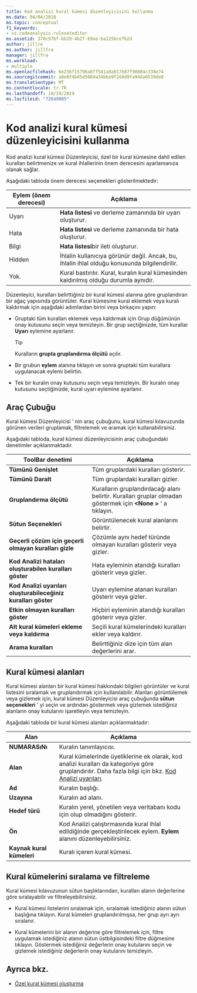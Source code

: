 ```yaml
---
title: Kod analizi kural kümesi düzenleyicisini kullanma
ms.date: 04/04/2018
ms.topic: conceptual
f1_keywords:
- vs.codeanalysis.ruleseteditor
ms.assetid: 370c97bf-bb29-4b2f-b9ae-ba125bce7b2d
author: jillre
ms.author: jillfra
manager: jillfra
ms.workload:
- multiple
ms.openlocfilehash: 6e23bf15796a8ff581a8a017687f90084c338e74
ms.sourcegitcommit: a8e8f4bd5d508da34bbe9f2d4d9fa94da0539de0
ms.translationtype: MT
ms.contentlocale: tr-TR
ms.lasthandoff: 10/19/2019
ms.locfileid: "72649005"
---
```

# <a name="use-the-code-analysis-rule-set-editor"></a>Kod analizi kural kümesi düzenleyicisini kullanma

Kod analizi kural kümesi Düzenleyicisi, özel bir kural kümesine dahil edilen kuralları belirtmenize ve kural ihlallerinin önem derecesini ayarlamanıza olanak sağlar.

Aşağıdaki tabloda önem derecesi seçenekleri gösterilmektedir:

|Eylem (önem derecesi)|Açıklama|
|-|-|
|Uyarı|**Hata listesi** ve derleme zamanında bir uyarı oluşturur.|
|Hata|**Hata listesi** ve derleme zamanında bir hata oluşturur.|
|Bilgi|**Hata listesi**bir ileti oluşturur.|
|Hidden|İhlalin kullanıcıya görünür değil. Ancak, bu, ihlalin ihlal olduğu konusunda bilgilendirilir.|
|Yok.|Kural bastırılır. Kural, kuralın kural kümesinden kaldırılmış olduğu durumla aynıdır.|

Düzenleyici, kuralları belirttiğiniz bir kural kümesi alanına göre gruplandıran bir ağaç yapısında görüntüler. Kural kümesine kural eklemek veya kuralı kaldırmak için aşağıdaki adımlardan birini veya birkaçını yapın:

- Gruptaki tüm kuralları eklemek veya kaldırmak için Grup düğümünün onay kutusunu seçin veya temizleyin. Bir grup seçtiğinizde, tüm kurallar **Uyarı** eylemine ayarlanır.

   > [!TIP]
   > Kuralların **grupta gruplandırma ölçütü** açılır.

- Bir grubun **eylem** alanına tıklayın ve sonra gruptaki tüm kurallara uygulanacak eylemi belirtin.

- Tek bir kuralın onay kutusunu seçin veya temizleyin. Bir kuralın onay kutusunu seçtiğinizde, kural uyarı eylemine ayarlanır.

## <a name="toolbar"></a>Araç Çubuğu

Kural kümesi Düzenleyicisi ' nin araç çubuğunu, kural kümesi kılavuzunda görünen verileri gruplamak, filtrelemek ve aramak için kullanabilirsiniz.

Aşağıdaki tabloda, kural kümesi düzenleyicisinin araç çubuğundaki denetimler açıklanmaktadır.

|ToolBar denetimi|Açıklama|
|---------------------|-----------------|
|**Tümünü Genişlet**|Tüm gruplardaki kuralları gösterir.|
|**Tümünü Daralt**|Tüm gruplardaki kuralları gizler.|
|**Gruplandırma ölçütü**|Kuralların gruplandırılacağı alanı belirtir. Kuralları gruplar olmadan göstermek için **\<None >** ' a tıklayın.|
|**Sütun Seçenekleri**|Görüntülenecek kural alanlarını belirtir.|
|**Geçerli çözüm için geçerli olmayan kuralları gizle**|Çözümle aynı hedef türünde olmayan kuralları gösterir veya gizler.|
|**Kod Analizi hataları oluşturabilen kuralları göster**|Hata eyleminin atandığı kuralları gösterir veya gizler.|
|**Kod Analizi uyarıları oluşturabileceğiniz kuralları göster**|Uyarı eylemine atanan kuralları gösterir veya gizler.|
|**Etkin olmayan kuralları göster**|Hiçbiri eyleminin atandığı kuralları gösterir veya gizler.|
|**Alt kural kümeleri ekleme veya kaldırma**|Seçili kural kümelerindeki kuralları ekler veya kaldırır.|
|**Arama kuralları**|Belirttiğiniz dize için tüm alan değerlerini arar.|

## <a name="rule-set-fields"></a>Kural kümesi alanları

Kural kümesi alanları bir kural kümesi hakkındaki bilgileri görüntüler ve kural listesini sıralamak ve gruplandırmak için kullanılabilir. Alanları görüntülemek veya gizlemek için, kural kümesi Düzenleyicisi araç çubuğunda **sütun seçenekleri** ' yi seçin ve ardından göstermek veya gizlemek istediğiniz alanların onay kutularını işaretleyin veya temizleyin.

Aşağıdaki tabloda bir kural kümesi alanları açıklanmaktadır:

|Alan|Açıklama|
|-----------|-----------------|
|**NUMARASıNı**|Kuralın tanımlayıcısı.|
|**Alan**|Kural kümelerinde üyeliklerine ek olarak, kod analizi kuralları da kategoriye göre gruplandırılır. Daha fazla bilgi için bkz. [Kod Analizi uyarıları](../code-quality/code-analysis-for-managed-code-warnings.md).|
|**Ad**|Kuralın başlığı.|
|**Uzayına**|Kuralın ad alanı.|
|**Hedef türü**|Kuralın yerel, yönetilen veya veritabanı kodu için olup olmadığını gösterir.|
|**Ön**|Kod Analizi çalıştırmasında kural ihlal edildiğinde gerçekleştirilecek eylem. **Eylem** alanını düzenleyebilirsiniz.|
|**Kaynak kural kümeleri**|Kuralı içeren kural kümesi.|

## <a name="sort-and-filter-rule-sets"></a>Kural kümelerini sıralama ve filtreleme

Kural kümesi kılavuzunun sütun başlıklarından, kuralları alanın değerlerine göre sıralayabilir ve filtreleyebilirsiniz.

- Kural kümesi listelerini sıralamak için, sıralamak istediğiniz alanın sütun başlığına tıklayın. Kural kümeleri gruplandırılmışsa, her grup ayrı ayrı sıralanır.

- Kural kümelerini bir alanın değerine göre filtrelemek için, filtre uygulamak istediğiniz alanın sütun üstbilgisindeki filtre düğmesine tıklayın. Göstermek istediğiniz değerlerin onay kutularını seçin ve gizlemek istediğiniz değerlerin onay kutularını temizleyin.

## <a name="see-also"></a>Ayrıca bkz.

- [Özel kural kümesi oluşturma](../code-quality/how-to-create-a-custom-rule-set.md)
